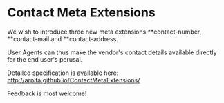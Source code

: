 Contact Meta Extensions
=======================

We wish to introduce three new meta extensions **contact-number, **contact-mail and **contact-address.

User Agents can thus make the vendor's contact details available directly for the end user's perusal.


Detailed specification is available here: http://arpita.github.io/ContactMetaExtensions/


Feedback is most welcome!
